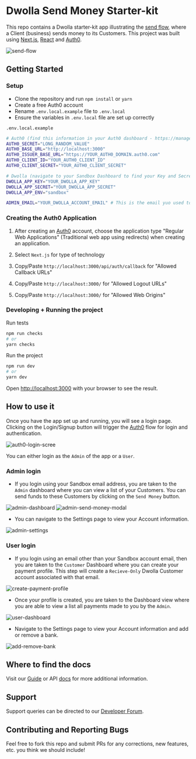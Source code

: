 # Dwolla Send Money Starter-kit

This repo contains a Dwolla starter-kit app illustrating the [send flow](https://developers.dwolla.com/guides/send-money#send-money-to-your-users), where a Client (business) sends money to its Customers. This project was built using [Next.js](https://nextjs.org/), [React](https://reactjs.org/) and [Auth0](https://auth0.com/).

![send-flow](/app/images/funds_flow_send.gif)

## Getting Started

### Setup

- Clone the repository and run `npm install` or `yarn`
- Create a free Auth0 account
- Rename `.env.local.example` file to `.env.local`
- Ensure the variables in `.env.local` file are set up correctly

`.env.local.example`

```bash
# Auth0 (find this information in your Auth0 dashboard - https://manage.auth0.com/dashboard)
AUTH0_SECRET="LONG_RANDOM_VALUE"
AUTH0_BASE_URL="http://localhost:3000"
AUTH0_ISSUER_BASE_URL="https://YOUR_AUTH0_DOMAIN.auth0.com"
AUTH0_CLIENT_ID="YOUR_AUTH0_CLIENT_ID"
AUTH0_CLIENT_SECRET="YOUR_AUTH0_CLIENT_SECRET"

# Dwolla (navigate to your Sandbox Dashboard to find your Key and Secret - https://accounts-sandbox.dwolla.com)
DWOLLA_APP_KEY="YOUR_DWOLLA_APP_KEY"
DWOLLA_APP_SECRET="YOUR_DWOLLA_APP_SECRET"
DWOLLA_APP_ENV="sandbox"

ADMIN_EMAIL="YOUR_DWOLLA_ACCOUNT_EMAIL" # This is the email yuo used to sign up for a Sandbox account.
```

### Creating the Auth0 Application

1. After creating an [Auth0](https://auth0.com/) account, choose the application type "Regular Web Applications" (Traditional web app using redirects) when creating an application.

2. Select `Next.js` for type of technology

3. Copy/Paste `http://localhost:3000/api/auth/callback` for "Allowed Callback URLs"

4. Copy/Paste `http://localhost:3000/` for "Allowed Logout URLs"

5. Copy/Paste `http://localhost:3000/` for "Allowed Web Origins"


### Developing + Running the project

Run tests

```bash
npm run checks
# or
yarn checks
```

Run the project

```bash
npm run dev
# or
yarn dev
```

Open [http://localhost:3000](http://localhost:3000) with your browser to see the result.

## How to use it

Once you have the app set up and running, you will see a login page. Clicking on the Login/Signup button will trigger the [Auth0](https://auth0.com/) flow for login and authentication.

![auth0-login-scree](/app/images/auth0-login.png)

You can either login as the `Admin` of the app or a `User`.

### Admin login

- If you login using your Sandbox email address, you are taken to the `Admin` dashboard where you can view a list of your Customers. You can send funds to these Customers by clicking on the `Send Money` button.

![admin-dashboard](/app/images/admin-view.png)
![admin-send-money-modal](/app/images/send-money-modal.png)

- You can navigate to the Settings page to view your Account information.

![admin-settings](/app/images/account-information.png)

### User login

- If you login using an email other than your Sandbox account email, then you are taken to the `Customer` Dashboard where you can create your payment profile. This step will create a `Recieve-Only` Dwolla Customer account associated with that email.

![create-payment-profile](/app/images/create-payment-profile.png)

- Once your profile is created, you are taken to the Dashboard view where you are able to view a list all payments made to you by the `Admin`.

![user-dashboard](/app/images/user-dashboard.png)

- Navigate to the Settings page to view your Account information and add or remove a bank.

![add-remove-bank](/app/images/add-remove-bank.png)

## Where to find the docs

Visit our [Guide](https://developers.dwolla.com/guides) or API [docs](https://docs.dwolla.com/) for more additional information.

## Support

Support queries can be directed to our [Developer Forum](https://discuss.dwolla.com/).

## Contributing and Reporting Bugs

Feel free to fork this repo and submit PRs for any corrections, new features, etc. you think we should include!
